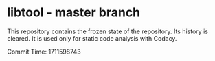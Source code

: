 # libtool - master branch

This repository contains the frozen state of the repository.
Its history is cleared. It is used only for static code
analysis with Codacy.

Commit Time: 1711598743
